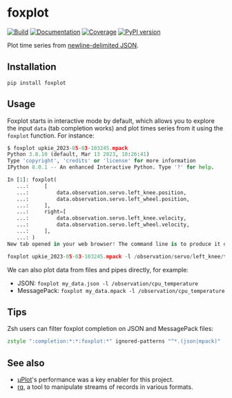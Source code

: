 # foxplot

[![Build](https://img.shields.io/github/actions/workflow/status/stephane-caron/foxplot/CI.yml?branch=main)](https://github.com/stephane-caron/foxplot/actions)
[![Documentation](https://img.shields.io/github/actions/workflow/status/stephane-caron/foxplot/docs.yml?branch=main&label=docs)](https://stephane-caron.github.io/foxplot/)
[![Coverage](https://coveralls.io/repos/github/stephane-caron/foxplot/badge.svg?branch=main)](https://coveralls.io/github/stephane-caron/foxplot?branch=main)
[![PyPI version](https://img.shields.io/pypi/v/foxplot)](https://pypi.org/project/foxplot/)

Plot time series from [newline-delimited JSON](https://en.wikipedia.org/wiki/JSON_streaming#Newline-delimited-JSON).

## Installation

```console
pip install foxplot
```

## Usage

Foxplot starts in interactive mode by default, which allows you to explore the input ``data`` (tab completion works) and plot times series from it using the ``foxplot`` function. For instance:

```python
$ foxplot upkie_2023-05-03-103245.mpack
Python 3.8.10 (default, Mar 13 2023, 10:26:41)
Type 'copyright', 'credits' or 'license' for more information
IPython 8.0.1 -- An enhanced Interactive Python. Type '?' for help.

In [1]: foxplot(
   ...:     [
   ...:         data.observation.servo.left_knee.position,
   ...:         data.observation.servo.left_wheel.position,
   ...:     ],
   ...:     right=[
   ...:         data.observation.servo.left_knee.velocity,
   ...:         data.observation.servo.left_wheel.velocity,
   ...:     ],
   ...: )
New tab opened in your web browser! The command line is to produce it directly is:

foxplot upkie_2023-05-03-103245.mpack -l /observation/servo/left_knee/torque /observation/servo/left_wheel/torque -r /observation/servo/left_knee/velocity /observation/servo/left_wheel/velocity
```

We can also plot data from files and pipes directly, for example:

- JSON: ``foxplot my_data.json -l /observation/cpu_temperature``
- MessagePack: ``foxplot my_data.mpack -l /observation/cpu_temperature``

## Tips

Zsh users can filter foxplot completion on JSON and MessagePack files:

```zsh
zstyle ":completion:*:*:foxplot:*" ignored-patterns "^*.(json|mpack)"
```

## See also

* [µPlot](https://github.com/leeoniya/uPlot)'s performance was a key enabler for this project.
* [rq](https://github.com/dflemstr/rq/), a tool to manipulate streams of records in various formats.
